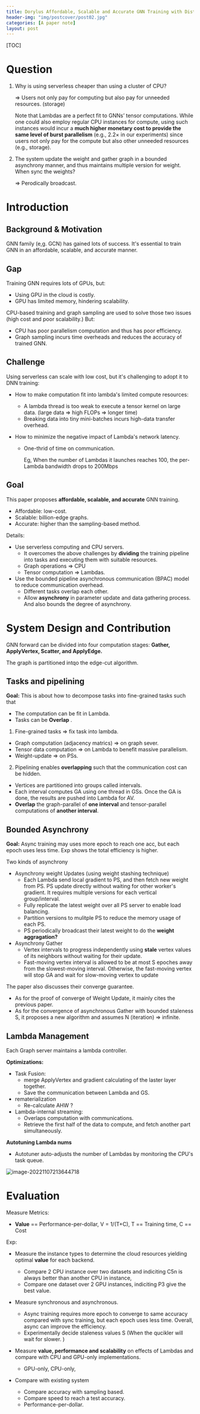 ```yaml
---
title: Dorylus Affordable, Scalable and Accurate GNN Training with Distributed CPU Servers and Serverless Threads
header-img: "img/postcover/post02.jpg"
categories: [A paper note]
layout: post
---
```


[TOC]

# Question

1. Why is using serverless cheaper than using a cluster of CPU?

   => Users not only pay for computing but also pay for unneeded resources. (storage)

   Note that Lambdas are a perfect fit to GNNs’ tensor computations. While one could also employ regular CPU instances for compute, using such instances would incur a **much higher monetary cost to provide the same level of burst parallelism** (e.g., 2.2× in our experiments) since users not only pay for the compute but also other unneeded resources (e.g., storage).

2. The system update the weight and gather graph in a bounded asynchrony manner, and thus maintains multiple version for weight. When sync the weights?

   => Perodically broadcast.

# Introduction

## Background & Motivation

GNN family (e,g. GCN) has gained lots of success. It's essential to train GNN in an affordable, scalable, and accurate manner.

## Gap

Training GNN requires lots of GPUs, but:

- Using GPU in the cloud is costly. 
- GPU has limited memory, hindering scalability. 

CPU-based training and graph sampling are used to solve those two issues (high cost and poor scalability.)  But:

- CPU has poor parallelism computation and thus has poor efficiency. 
- Graph sampling incurs time overheads and reduces the accuracy of trained GNN.

## Challenge

Using serverless can scale with low cost, but it's challenging to adopt it to DNN training:

- How to make computation fit into lambda's limited compute resources: 

  - A lambda thread is too weak to execute a tensor kernel on large data. (large data => high FLOPs => longer time)
  - Breaking data into tiny mini-batches incurs high-data transfer overhead.

- How to minimize the negative impact of Lambda's network latency. 

  - One-thrid of time on communication. 

    Eg, When the number of Lambdas it launches reaches 100, the per-Lambda bandwidth drops to 200Mbps

## Goal

This paper proposes **affordable, scalable, and accurate** GNN training. 

- Affordable: low-cost.
- Scalable: billion-edge graphs.
- Accurate: higher than the sampling-based method.

Details:

- Use serverless computing and CPU servers. 
  - It overcomes the above challenges by **dividing** the training pipeline into tasks and executing them with suitable resources. 
  - Graph operations => CPU
  - Tensor computation => Lambdas.
- Use the bounded pipeline asynchronous communication (BPAC) model to reduce communication overhead. 
  - Different tasks overlap each other.
  - Allow **asynchrony** in parameter update and data gathering process. And also bounds the degree of asynchrony.

# System Design and Contribution

GNN forward can be divided into four computation stages: **Gather, ApplyVertex, Scatter, and ApplyEdge.** 

The graph is partitioned intqo the edge-cut algorithm.

## Tasks and pipelining

**Goal:** This is about how to decompose tasks into fine-grained tasks such that 

- The computation can be fit in Lambda.
- Tasks can be **Overlap** .

1. Fine-grained tasks => fix task into lambda.

- Graph computation (adjacency matrics) => on graph sever.
- Tensor data computation => on Lambda to benefit massive parallelism.
- Weight-update => on PSs.

2. Pipelining enables **overlapping** such that the communication cost can be hidden. 

- Vertices are partitioned into groups called intervals. 
- Each interval computes GA using one thread in GSs. Once the GA is done, the results are pushed into Lambda for AV.
- **Overlap** the graph-parallel of **one interval** and tensor-parallel computations of **another interval**.  

## Bounded Asynchrony

**Goal:** Async training may uses more epoch to reach one acc, but each epoch uses less time. Exp shows the total efficiency is higher. 

Two kinds of asynchrony

- Asynchrony weight Updates (using weight stashing technique)
  - Each Lambda send local gradient to PS, and then fetch new weight from PS. PS update directly without waiting for other worker's gradient. It requires multiple versions for each vertical group/interval.
  - Fully replicate the latest weight over all PS server to enable load balancing. 
  - Partition versions to mulitple PS to reduce the memory usage of each PS.
  - PS periodically broadcast their latest weight to do the **weight aggragation?**
- Asynchrony Gather
  - Vertex intervals to progress independently using **stale** vertex values of its neighbors without waiting for their update.
  - Fast-moving vertex interval is allowed to be at most S epoches away from the slowest-moving interval. Otherwise, the fast-moving vertex will stop GA and wait for slow-moving vertex to update

The paper also discusses their converge guarantee. 

- As for the proof of converge of Weight Update, it mainly cites the previous paper. 
- As for the convergence of asynchronous Gather with bounded staleness S, it proposes a new algorithm and assumes N (iteration) => infinite.

## Lambda Management

Each Graph server maintains a lambda controller. 

**Optimizations:**

- Task Fusion: 
  - merge ApplyVertex and gradient calculating of the laster layer together. 
  - Save the communication between Lambda and GS.
- rematerialization
  - Re-calculate AHW ?
- Lambda-internal streaming:
  - Overlaps computation with communications.
  - Retrieve the first half of the data to compute, and fetch another part simultaneously. 

**Autotuning Lambda nums**

- Autotuner auto-adjusts the number of Lambdas by monitoring the CPU's task queue. 

![image-20221107213644718](../../img/a_img_store/image-20221107213644718.png)

# Evaluation

Measure Metrics:

- **Value** == Performance-per-dollar, V = 1/(T+C), T == Training time, C == Cost

Exp:

- Measure the instance types to determine the cloud resources yielding optimal **value** for each backend. 
  - Compare 2 CPU instance over two datasets and indiciting C5n is always better than another CPU in instance, 
  - Compare one dataset over 2 GPU instances, indiciting P3 give the best value. 
- Measure synchronous and asynchronous.
  - Async training requires more epoch to converge to same accuracy compared with sync training, but each epoch uses less time. Overall, async can improve the efficiency. 
  - Experimentally decide staleness values S (When the qucikler will wait for slower. )
- Measure **value, performance and scalability** on effects of Lambdas and compare with CPU and GPU-only implementations.
  - GPU-only, CPU-only, 

- Compare with existing system 
  - Compare accuracy with sampling based.
  - Compare speed to reach a test accuracy. 
  - Performance-per-dollar. 